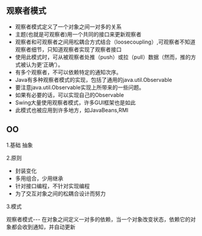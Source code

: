 ## 观察者模式

- 观察者模式定义了一个对象之间一对多的关系
- 主题(也就是可观察者)用一个共同的接口来更新观察者
- 观察者和可观察者之间用松耦合方式结合（loosecoupling）,可观察者不知道观察者细节，只知道观察者实现了观察者接口
- 使用此模式时，可从被观察者处推（push）或拉（pull）数据（然而，推的方式被认为更‘正确’）。
- 有多个观察者，不可以依赖特定的通知次序。
- Java有多种观察者模式的实现，包括了通用的java.util.Observable
- 要注意java.util.Observable实现上所带来的一些问题。
- 如果有必要的话，可以实现自己的Observable
- Swing大量使用观察者模式，许多GUI框架也是如此
- 此模式也被应用到许多地方，如JavaBeans,RMI

## OO

1.基础
抽象

2.原则

- 封装变化
- 多用组合，少用继承
- 针对接口编程，不针对实现编程
- 为了交互对象之间的松耦合设计而努力

3.模式

观察者模式--- 在对象之间定义一对多的依赖，当一个对象改变状态，依赖它的对象都会收到通知，并自动更新